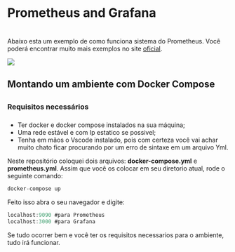# Prometheus and Grafana <h1>
Abaixo esta um exemplo de como funciona sistema do Prometheus. Você poderá encontrar muito mais exemplos no site [oficial](https://prometheus.io/docs/introduction/overview/).

<img src="https://prometheus.io/assets/architecture.png">

## Montando um ambiente com Docker Compose <h2>
### Requisitos necessários <h3>
* Ter docker e docker compose instalados na sua máquina;
* Uma rede estável e com Ip estatico se possivel;
* Tenha em mãos o Vscode instalado, pois com certeza você vai achar muito chato ficar procurando por um erro de sintaxe em um arquivo Yml.

Neste repositório coloquei dois arquivos: **docker-compose.yml** e **prometheus.yml**. Assim que você os colocar em seu diretorio atual, rode o seguinte comando: 
~~~javascript
docker-compose up
~~~
Feito isso abra o seu navegador e digite: 
~~~javascript
localhost:9090 #para Prometheus
localhost:3000 #para Grafana
~~~
Se tudo ocorrer bem e você ter os requisitos necessarios para o ambiente, tudo irá funcionar.

